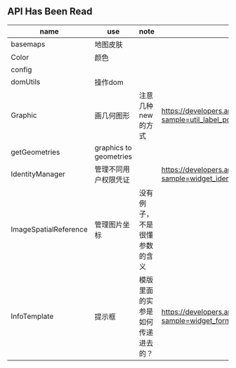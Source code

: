 ## API Has Been Read

| name                  | use                    | note             | sample                                   |
| --------------------- | ---------------------- | ---------------- | ---------------------------------------- |
| basemaps              | 地图皮肤                   |                  |                                          |
| Color                 | 颜色                     |                  |                                          |
| config                |                        |                  |                                          |
| domUtils              | 操作dom                  |                  |                                          |
| Graphic               | 画几何图形                  | 注意几种new的方式       | https://developers.arcgis.com/javascript/3/sandbox/sandbox.html?sample=util_label_point |
| getGeometries         | graphics to geometries |                  |                                          |
| IdentityManager       | 管理不同用户权限凭证             |                  | https://developers.arcgis.com/javascript/3/sandbox/sandbox.html?sample=widget_identitymanager_client_side |
| ImageSpatialReference | 管理图片坐标                 | 没有例子，不是很懂参数的含义   |                                          |
| InfoTemplate          | 提示框                    | 模版里面的实参是如何传递进去的？ | https://developers.arcgis.com/javascript/3/sandbox/sandbox.html?sample=widget_formatInfoWindow |



